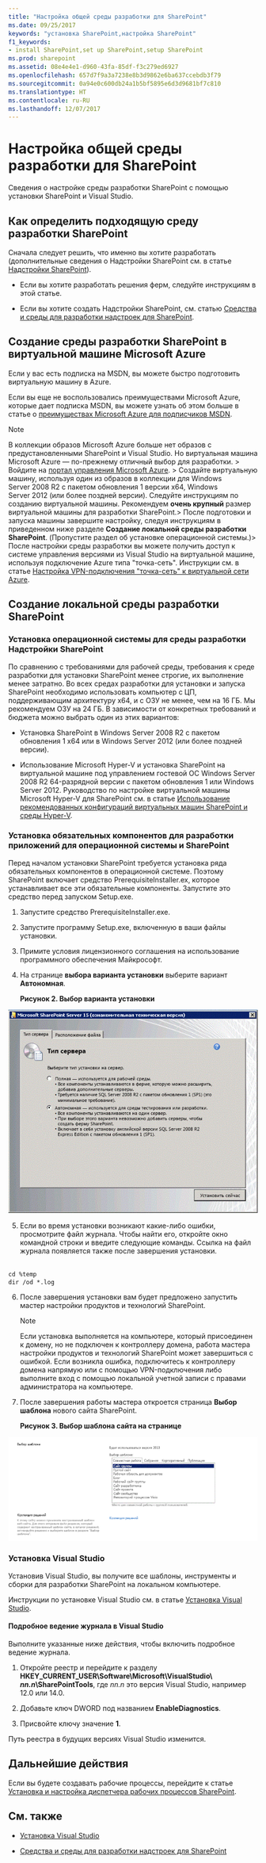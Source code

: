 ```yaml
---
title: "Настройка общей среды разработки для SharePoint"
ms.date: 09/25/2017
keywords: "установка SharePoint,настройка SharePoint"
f1_keywords:
- install SharePoint,set up SharePoint,setup SharePoint
ms.prod: sharepoint
ms.assetid: 08e4e4e1-d960-43fa-85df-f3c279ed6927
ms.openlocfilehash: 657d7f9a3a7238e8b3d9862e6ba637ccebdb3f79
ms.sourcegitcommit: 0a94e0c600db24a1b5bf5895e6d3d9681bf7c810
ms.translationtype: HT
ms.contentlocale: ru-RU
ms.lasthandoff: 12/07/2017
---
```

# <a name="set-up-a-general-development-environment-for-sharepoint"></a>Настройка общей среды разработки для SharePoint
Сведения о настройке среды разработки SharePoint с помощью установки SharePoint и Visual Studio.
## <a name="how-to-determine-the-sharepoint-development-environment-you-need"></a>Как определить подходящую среду разработки SharePoint
<a name="SP15_bk_determinedevenv"> </a>

Сначала следует решить, что именно вы хотите разработать (дополнительные сведения о Надстройки SharePoint см. в статье  [Надстройки SharePoint](http://msdn.microsoft.com/library/cd1eda9e-8e54-4223-93a9-a6ea0d18df70%28Office.15%29.aspx)).
  
    
    

- Если вы хотите разработать решения ферм, следуйте инструкциям в этой статье. 
    
  
- Если вы хотите создать Надстройки SharePoint, см. статью  [Средства и среды для разработки надстроек для SharePoint](http://msdn.microsoft.com/library/6906eb86-8270-4098-8106-1e8d0d3c212e%28Office.15%29.aspx). 
    
  

## <a name="create-a-sharepoint-development-environment-on-a-microsoft-azure-virtual-machine"></a>Создание среды разработки SharePoint в виртуальной машине Microsoft Azure
<a name="SP15_bk_devenvazure"> </a>

Если у вас есть подписка на MSDN, вы можете быстро подготовить виртуальную машину в Azure.
  
    
    
Если вы еще не воспользовались преимуществами Microsoft Azure, которые дает подписка MSDN, вы можете узнать об этом больше в статье о  [преимуществах Microsoft Azure для подписчиков MSDN](http://azure.microsoft.com/ru-RU/pricing/member-offers/msdn-benefits/).
  
> [!NOTE]
> В коллекции образов Microsoft Azure больше нет образов с предустановленными SharePoint и Visual Studio. Но виртуальная машина Microsoft Azure — по-прежнему отличный выбор для разработки. > Войдите на [портал управления Microsoft Azure](https://manage.windowsazure.com). > Создайте виртуальную машину, используя один из образов в коллекции для Windows Server 2008 R2 с пакетом обновления 1 версии x64, Windows Server 2012 (или более поздней версии). Следуйте инструкциям по созданию виртуальной машины. Рекомендуем **очень крупный** размер виртуальной машины для разработки SharePoint.> После подготовки и запуска машины завершите настройку, следуя инструкциям в приведенном ниже разделе **Создание локальной среды разработки SharePoint**. (Пропустите раздел об установке операционной системы.)> После настройки среды разработки вы можете получить доступ к системе управления версиями из Visual Studio на виртуальной машине, используя подключение Azure типа "точка-сеть". Инструкции см. в статье [Настройка VPN-подключения "точка-сеть" к виртуальной сети Azure](https://azure.microsoft.com/ru-RU/documentation/articles/vpn-gateway-point-to-site-create/).
  
    
    


## <a name="create-a-sharepoint-development-environment-on-premises"></a>Создание локальной среды разработки SharePoint
<a name="SP15_bk_devenvazure"> </a>


  
    
    

### <a name="install-the-operating-system-for-your-sharepoint-add-ins-development-environment"></a>Установка операционной системы для среды разработки Надстройки SharePoint
<a name="SP15_bk_InstallOS"> </a>

По сравнению с требованиями для рабочей среды, требования к среде разработки для установки SharePoint менее строгие, их выполнение менее затратно. Во всех средах разработки для установки и запуска SharePoint необходимо использовать компьютер с ЦП, поддерживающим архитектуру x64, и с ОЗУ не менее, чем на 16 ГБ. Мы рекомендуем ОЗУ на 24 ГБ. В зависимости от конкретных требований и бюджета можно выбрать один из этих вариантов:
  
    
    

- Установка SharePoint в Windows Server 2008 R2 с пакетом обновления 1 x64 или в Windows Server 2012 (или более поздней версии).
    
  
- Использование Microsoft Hyper-V и установка SharePoint на виртуальной машине под управлением гостевой ОС Windows Server 2008 R2 64-разрядной версии с пакетом обновления 1 или Windows Server 2012. Руководство по настройке виртуальной машины Microsoft Hyper-V для SharePoint см. в статье  [Использование рекомендованных конфигураций виртуальных машин SharePoint и среды Hyper-V](http://technet.microsoft.com/ru-RU/library/ff621103%28v=office.15%29.aspx).
    
  

### <a name="install-the-app-development-prerequisites-for-the-operating-system-and-sharepoint"></a>Установка обязательных компонентов для разработки приложений для операционной системы и SharePoint
<a name="SP15_bk_prereqsOS"> </a>

Перед началом установки SharePoint требуется установка ряда обязательных компонентов в операционной системе. Поэтому SharePoint включает средство PrerequisiteInstaller.ex, которое устанавливает все эти обязательные компоненты. Запустите это средство перед запуском Setup.exe.
  
    
    

1. Запустите средство PrerequisiteInstaller.exe.
    
  
2. Запустите программу Setup.exe, включенную в ваши файлы установки.
    
  
3. Примите условия лицензионного соглашения на использование программного обеспечения Майкрософт.
    
  
4. На странице **выбора варианта установки** выберите вариант **Автономная**.
    
   **Рисунок 2. Выбор варианта установки**

  

  ![Тип сервера установки SharePoint](../images/SP15_app_ServerType.gif)
  

  

  
5. Если во время установки возникают какие-либо ошибки, просмотрите файл журнала. Чтобы найти его, откройте окно командной строки и введите следующие команды. Ссылка на файл журнала появляется также после завершения установки.
    
```
  
cd %temp
dir /od *.log
```

6. После завершения установки вам будет предложено запустить мастер настройки продуктов и технологий SharePoint.
    
    > [!NOTE]
    > Если установка выполняется на компьютере, который присоединен к домену, но не подключен к контроллеру домена, работа мастера настройки продуктов и технологий SharePoint может завершиться с ошибкой. Если возникла ошибка, подключитесь к контроллеру домена напрямую или с помощью VPN-подключения либо выполните вход с помощью локальной учетной записи с правами администратора на компьютере. 

7. После завершения работы мастера откроется страница **Выбор шаблона** нового сайта SharePoint.
    
   **Рисунок 3. Выбор шаблона сайта на странице**

  

  ![Шаблоны сайта SharePoint](../images/SP15_app_ChooseSiteTemplates.gif)
  

  

  

### <a name="install-visual-studio"></a>Установка Visual Studio
<a name="SP15_bk_installVS"> </a>

Установив Visual Studio, вы получите все шаблоны, инструменты и сборки для разработки SharePoint на локальном компьютере.
  
    
    
Инструкции по установке Visual Studio см. в статье  [Установка Visual Studio](http://msdn.microsoft.com/ru-RU/library/e2h7fzkw.aspx).
  
    
    

#### <a name="verbose-logging-in-visual-studio"></a>Подробное ведение журнала в Visual Studio

Выполните указанные ниже действия, чтобы включить подробное ведение журнала.
  
    
    

1. Откройте реестр и перейдите к разделу **HKEY_CURRENT_USER\\Software\\Microsoft\\VisualStudio\\ _nn.n_\\SharePointTools**, где _nn.n_ это версия Visual Studio, например 12.0 или 14.0.
    
  
2. Добавьте ключ DWORD под названием **EnableDiagnostics**.
    
  
3. Присвойте ключу значение **1**.
    
  
Путь реестра в будущих версиях Visual Studio изменится.
  
    
    

## <a name="next-steps"></a>Дальнейшие действия
<a name="SP15_bk_devenvazure"> </a>

Если вы будете создавать рабочие процессы, перейдите к статье  [Установка и настройка диспетчера рабочих процессов SharePoint](set-up-and-configure-sharepoint-workflow-manager.md).
  
    
    

## <a name="see-also"></a>См. также
<a name="SP15_bk_AddlResources"> </a>


-  [Установка Visual Studio](http://msdn.microsoft.com/ru-RU/library/e2h7fzkw%28v=vs.110%29.aspx)
    
  
-  [Средства и среды для разработки надстроек для SharePoint](http://msdn.microsoft.com/library/6906eb86-8270-4098-8106-1e8d0d3c212e%28Office.15%29.aspx)
    
  

  
    
    

